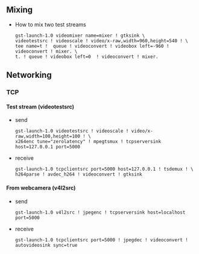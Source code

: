 
## Mixing

- How to mix two test streams

      gst-launch-1.0 videomixer name=mixer ! gtksink \
      videotestsrc ! videoscale ! video/x-raw,width=960,height=540 ! \
      tee name=t !  queue ! videoconvert ! videobox left=-960 ! videoconvert ! mixer. \
      t. ! queue ! videobox left=0  ! videoconvert ! mixer.
      
## Networking

### TCP

#### Test stream (videotestsrc)

- send

      gst-launch-1.0 videotestsrc ! videoscale ! video/x-raw,width=100,height=100 ! \
      x264enc tune="zerolatency" ! mpegtsmux ! tcpserversink host=127.0.0.1 port=5000
    
- receive

      gst-launch-1.0 tcpclientsrc port=5000 host=127.0.0.1 ! tsdemux ! \
      h264parse ! avdec_h264 ! videoconvert ! gtksink


#### From webcamera (v4l2src)

- send 

      gst-launch-1.0 v4l2src ! jpegenc ! tcpserversink host=localhost port=5000
    
- receive

      gst-launch-1.0 tcpclientsrc port=5000 ! jpegdec ! videoconvert ! autovideosink sync=true
